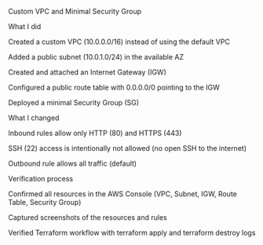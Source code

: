 Custom VPC and Minimal Security Group

What I did

Created a custom VPC (10.0.0.0/16) instead of using the default VPC

Added a public subnet (10.0.1.0/24) in the available AZ

Created and attached an Internet Gateway (IGW)

Configured a public route table with 0.0.0.0/0 pointing to the IGW

Deployed a minimal Security Group (SG)

What I changed

Inbound rules allow only HTTP (80) and HTTPS (443)

SSH (22) access is intentionally not allowed (no open SSH to the internet)

Outbound rule allows all traffic (default)

Verification process

Confirmed all resources in the AWS Console (VPC, Subnet, IGW, Route Table, Security Group)

Captured screenshots of the resources and rules

Verified Terraform workflow with terraform apply and terraform destroy logs